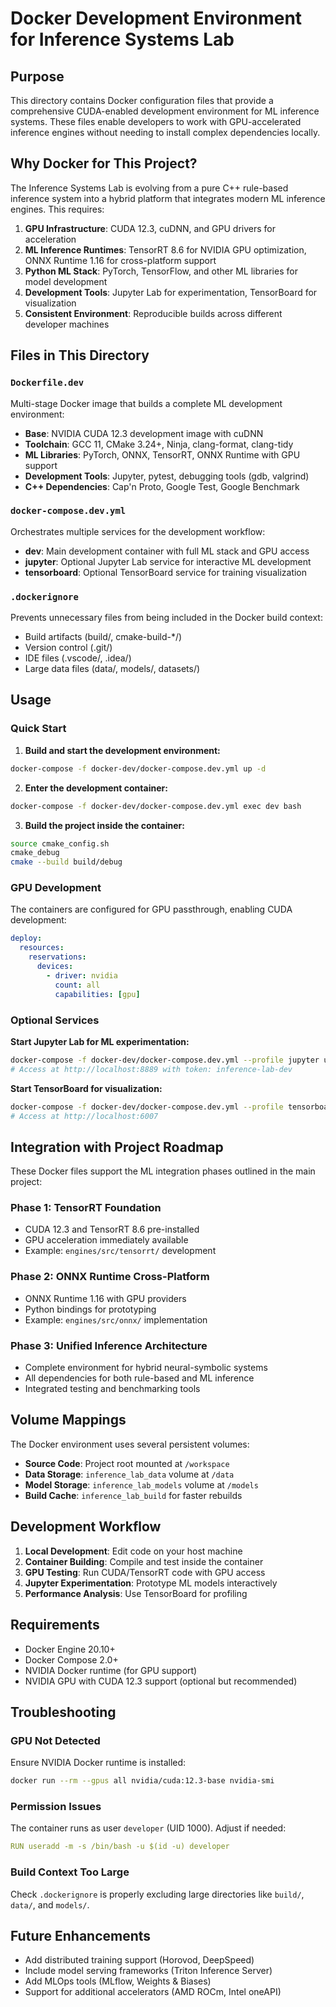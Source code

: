 # Docker Development Environment for Inference Systems Lab

## Purpose

This directory contains Docker configuration files that provide a comprehensive CUDA-enabled development environment for ML inference systems. These files enable developers to work with GPU-accelerated inference engines without needing to install complex dependencies locally.

## Why Docker for This Project?

The Inference Systems Lab is evolving from a pure C++ rule-based inference system into a hybrid platform that integrates modern ML inference engines. This requires:

1. **GPU Infrastructure**: CUDA 12.3, cuDNN, and GPU drivers for acceleration
2. **ML Inference Runtimes**: TensorRT 8.6 for NVIDIA GPU optimization, ONNX Runtime 1.16 for cross-platform support
3. **Python ML Stack**: PyTorch, TensorFlow, and other ML libraries for model development
4. **Development Tools**: Jupyter Lab for experimentation, TensorBoard for visualization
5. **Consistent Environment**: Reproducible builds across different developer machines

## Files in This Directory

### `Dockerfile.dev`
Multi-stage Docker image that builds a complete ML development environment:
- **Base**: NVIDIA CUDA 12.3 development image with cuDNN
- **Toolchain**: GCC 11, CMake 3.24+, Ninja, clang-format, clang-tidy
- **ML Libraries**: PyTorch, ONNX, TensorRT, ONNX Runtime with GPU support
- **Development Tools**: Jupyter, pytest, debugging tools (gdb, valgrind)
- **C++ Dependencies**: Cap'n Proto, Google Test, Google Benchmark

### `docker-compose.dev.yml`
Orchestrates multiple services for the development workflow:
- **dev**: Main development container with full ML stack and GPU access
- **jupyter**: Optional Jupyter Lab service for interactive ML development
- **tensorboard**: Optional TensorBoard service for training visualization

### `.dockerignore`
Prevents unnecessary files from being included in the Docker build context:
- Build artifacts (build/, cmake-build-*/)
- Version control (.git/)
- IDE files (.vscode/, .idea/)
- Large data files (data/, models/, datasets/)

## Usage

### Quick Start

1. **Build and start the development environment:**
```bash
docker-compose -f docker-dev/docker-compose.dev.yml up -d
```

2. **Enter the development container:**
```bash
docker-compose -f docker-dev/docker-compose.dev.yml exec dev bash
```

3. **Build the project inside the container:**
```bash
source cmake_config.sh
cmake_debug
cmake --build build/debug
```

### GPU Development

The containers are configured for GPU passthrough, enabling CUDA development:
```yaml
deploy:
  resources:
    reservations:
      devices:
        - driver: nvidia
          count: all
          capabilities: [gpu]
```

### Optional Services

**Start Jupyter Lab for ML experimentation:**
```bash
docker-compose -f docker-dev/docker-compose.dev.yml --profile jupyter up -d jupyter
# Access at http://localhost:8889 with token: inference-lab-dev
```

**Start TensorBoard for visualization:**
```bash
docker-compose -f docker-dev/docker-compose.dev.yml --profile tensorboard up -d tensorboard
# Access at http://localhost:6007
```

## Integration with Project Roadmap

These Docker files support the ML integration phases outlined in the main project:

### Phase 1: TensorRT Foundation
- CUDA 12.3 and TensorRT 8.6 pre-installed
- GPU acceleration immediately available
- Example: `engines/src/tensorrt/` development

### Phase 2: ONNX Runtime Cross-Platform
- ONNX Runtime 1.16 with GPU providers
- Python bindings for prototyping
- Example: `engines/src/onnx/` implementation

### Phase 3: Unified Inference Architecture
- Complete environment for hybrid neural-symbolic systems
- All dependencies for both rule-based and ML inference
- Integrated testing and benchmarking tools

## Volume Mappings

The Docker environment uses several persistent volumes:

- **Source Code**: Project root mounted at `/workspace`
- **Data Storage**: `inference_lab_data` volume at `/data`
- **Model Storage**: `inference_lab_models` volume at `/models`
- **Build Cache**: `inference_lab_build` for faster rebuilds

## Development Workflow

1. **Local Development**: Edit code on your host machine
2. **Container Building**: Compile and test inside the container
3. **GPU Testing**: Run CUDA/TensorRT code with GPU access
4. **Jupyter Experimentation**: Prototype ML models interactively
5. **Performance Analysis**: Use TensorBoard for profiling

## Requirements

- Docker Engine 20.10+
- Docker Compose 2.0+
- NVIDIA Docker runtime (for GPU support)
- NVIDIA GPU with CUDA 12.3 support (optional but recommended)

## Troubleshooting

### GPU Not Detected
Ensure NVIDIA Docker runtime is installed:
```bash
docker run --rm --gpus all nvidia/cuda:12.3-base nvidia-smi
```

### Permission Issues
The container runs as user `developer` (UID 1000). Adjust if needed:
```yaml
RUN useradd -m -s /bin/bash -u $(id -u) developer
```

### Build Context Too Large
Check `.dockerignore` is properly excluding large directories like `build/`, `data/`, and `models/`.

## Future Enhancements

- Add distributed training support (Horovod, DeepSpeed)
- Include model serving frameworks (Triton Inference Server)
- Add MLOps tools (MLflow, Weights & Biases)
- Support for additional accelerators (AMD ROCm, Intel oneAPI)